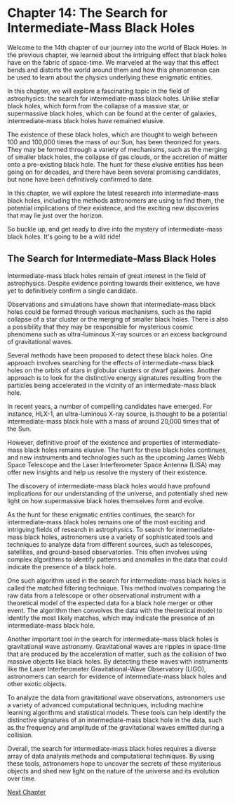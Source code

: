 # Chapter 14: The Search for Intermediate-Mass Black Holes

Welcome to the 14th chapter of our journey into the world of Black Holes. In the previous chapter, we learned about the intriguing effect that black holes have on the fabric of space-time. We marveled at the way that this effect bends and distorts the world around them and how this phenomenon can be used to learn about the physics underlying these enigmatic entities.

In this chapter, we will explore a fascinating topic in the field of astrophysics: the search for intermediate-mass black holes. Unlike stellar black holes, which form from the collapse of a massive star, or supermassive black holes, which can be found at the center of galaxies, intermediate-mass black holes have remained elusive.

The existence of these black holes, which are thought to weigh between 100 and 100,000 times the mass of our Sun, has been theorized for years. They may be formed through a variety of mechanisms, such as the merging of smaller black holes, the collapse of gas clouds, or the accretion of matter onto a pre-existing black hole. The hunt for these elusive entities has been going on for decades, and there have been several promising candidates, but none have been definitively confirmed to date.

In this chapter, we will explore the latest research into intermediate-mass black holes, including the methods astronomers are using to find them, the potential implications of their existence, and the exciting new discoveries that may lie just over the horizon.

So buckle up, and get ready to dive into the mystery of intermediate-mass black holes. It's going to be a wild ride!
## The Search for Intermediate-Mass Black Holes

Intermediate-mass black holes remain of great interest in the field of astrophysics. Despite evidence pointing towards their existence, we have yet to definitively confirm a single candidate.

Observations and simulations have shown that intermediate-mass black holes could be formed through various mechanisms, such as the rapid collapse of a star cluster or the merging of smaller black holes. There is also a possibility that they may be responsible for mysterious cosmic phenomena such as ultra-luminous X-ray sources or an excess background of gravitational waves.

Several methods have been proposed to detect these black holes. One approach involves searching for the effects of intermediate-mass black holes on the orbits of stars in globular clusters or dwarf galaxies. Another approach is to look for the distinctive energy signatures resulting from the particles being accelerated in the vicinity of an intermediate-mass black hole.

In recent years, a number of compelling candidates have emerged. For instance, HLX-1, an ultra-luminous X-ray source, is thought to be a potential intermediate-mass black hole with a mass of around 20,000 times that of the Sun.

However, definitive proof of the existence and properties of intermediate-mass black holes remains elusive. The hunt for these black holes continues, and new instruments and technologies such as the upcoming James Webb Space Telescope and the Laser Interferometer Space Antenna (LISA) may offer new insights and help us resolve the mystery of their existence.

The discovery of intermediate-mass black holes would have profound implications for our understanding of the universe, and potentially shed new light on how supermassive black holes themselves form and evolve.

As the hunt for these enigmatic entities continues, the search for intermediate-mass black holes remains one of the most exciting and intriguing fields of research in astrophysics.
To search for intermediate-mass black holes, astronomers use a variety of sophisticated tools and techniques to analyze data from different sources, such as telescopes, satellites, and ground-based observatories. This often involves using complex algorithms to identify patterns and anomalies in the data that could indicate the presence of a black hole.

One such algorithm used in the search for intermediate-mass black holes is called the matched filtering technique. This method involves comparing the raw data from a telescope or other observational instrument with a theoretical model of the expected data for a black hole merger or other event. The algorithm then convolves the data with the theoretical model to identify the most likely matches, which may indicate the presence of an intermediate-mass black hole.

Another important tool in the search for intermediate-mass black holes is gravitational wave astronomy. Gravitational waves are ripples in space-time that are produced by the acceleration of matter, such as the collision of two massive objects like black holes. By detecting these waves with instruments like the Laser Interferometer Gravitational-Wave Observatory (LIGO), astronomers can search for evidence of intermediate-mass black holes and other exotic objects.

To analyze the data from gravitational wave observations, astronomers use a variety of advanced computational techniques, including machine learning algorithms and statistical models. These tools can help identify the distinctive signatures of an intermediate-mass black hole in the data, such as the frequency and amplitude of the gravitational waves emitted during a collision.

Overall, the search for intermediate-mass black holes requires a diverse array of data analysis methods and computational techniques. By using these tools, astronomers hope to uncover the secrets of these mysterious objects and shed new light on the nature of the universe and its evolution over time.


[Next Chapter](15_Chapter15.md)